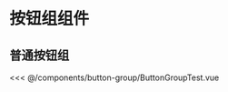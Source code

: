 # 按钮组组件

## 普通按钮组
<Xi name="ButtonGroupTest">
<<< @/components/button-group/ButtonGroupTest.vue
</Xi>


